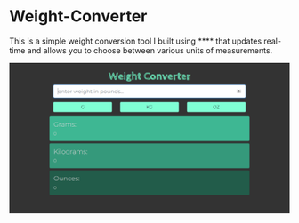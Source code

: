 # Weight-Converter
This is a simple weight conversion tool I built using **** that updates real-time and allows you to choose between various units of measurements.

![alt text](screenshot.png "")
